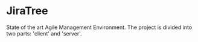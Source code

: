 # JiraTree
State of the art Agile Management Environment. The project is divided into two parts: 'client' and 'server'. 
